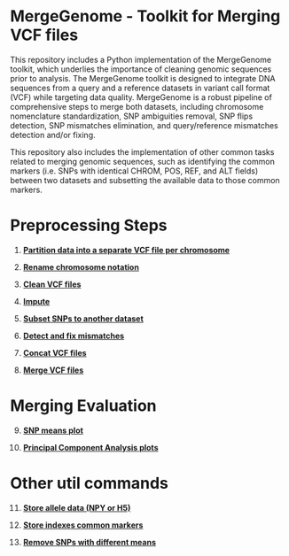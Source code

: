 # MergeGenome - Toolkit for Merging VCF files

This repository includes a Python implementation of the MergeGenome toolkit, which underlies the importance of cleaning genomic sequences prior to analysis. The MergeGenome toolkit is designed to integrate DNA sequences from a query and a reference datasets in variant call format (VCF) while targeting data quality. MergeGenome is a robust pipeline of comprehensive steps to merge both datasets, including chromosome nomenclature standardization, SNP ambiguities removal, SNP flips detection, SNP mismatches elimination, and query/reference mismatches detection and/or fixing.

This repository also includes the implementation of other common tasks related to merging genomic sequences, such as identifying the common markers (i.e. SNPs with identical CHROM, POS, REF, and ALT fields) between two datasets and subsetting the available data to those common markers.

# Preprocessing Steps

1. **[Partition data into a separate VCF file per chromosome](readmes/README_1_partition_into_separate_files.md)**

2. **[Rename chromosome notation](readmes/README_2_rename_chrom_notation.md)**

3. **[Clean VCF files](readmes/README_3_clean_vcf_files.md)**

4. **[Impute](readmes/README_4_impute.md)**

5. **[Subset SNPs to another dataset](readmes/README_5_snps_subsetting.md)**

6. **[Detect and fix mismatches](readmes/README_6_detect_and_fix_mismatches.md)**

7. **[Concat VCF files](readmes/README_7_concat_vcf_files.md)**

8. **[Merge VCF files](readmes/README_8_merge_vcf_files.md)**

# Merging Evaluation

9. **[SNP means plot](readmes/README_9_evaluate_with_snp_means_plot.md)**

10. **[Principal Component Analysis plots](readmes/README_10_evaluate_with_pca_plots.md)**

# Other util commands

11. **[Store allele data (NPY or H5)](readmes/README_11_store_allele_data.md)**

12. **[Store indexes common markers](readmes/README_12_store_indexes_common_markers.md)**

13. **[Remove SNPs with different means](readmes/README_13_remove_snps_different_means.md)**